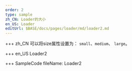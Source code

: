 ```yaml
--- 
order: 2
type: sample
zh_CN: Loader的大小
en_US: Loader
editUrl: $BASE/docs/pages/loader/md/loader2.md
---
```


+++ zh_CN
可以将size属性设置为： <Code>small</Code>、<Code>medium</Code>、 <Code>large</Code>。  

+++ en_US
Loader2

+++ SampleCode
fileName: Loader2

